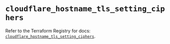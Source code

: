 # `cloudflare_hostname_tls_setting_ciphers`

Refer to the Terraform Registry for docs: [`cloudflare_hostname_tls_setting_ciphers`](https://registry.terraform.io/providers/cloudflare/cloudflare/4.49.0/docs/resources/hostname_tls_setting_ciphers).
